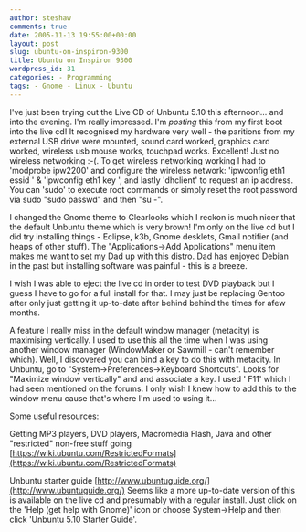 ```yaml
---
author: steshaw
comments: true
date: 2005-11-13 19:55:00+00:00
layout: post
slug: ubuntu-on-inspiron-9300
title: Ubuntu on Inspiron 9300
wordpress_id: 31
categories: - Programming
tags: - Gnome - Linux - Ubuntu
---
```


I've just been trying out the Live CD of Unbuntu 5.10 this afternoon... and into the evening. I'm really impressed. I'm *posting* this from my first boot into the live cd! It recognised my hardware very well - the paritions from my external USB drive were mounted, sound card worked, graphics card worked, wireless usb mouse works, touchpad works. Excellent! Just no wireless networking :-(. To get wireless networking working I had to 'modprobe ipw2200' and configure the wireless network: 'ipwconfig eth1 essid ' & 'ipwconfig eth1 key ', and lastly 'dhclient' to request an ip address. You can 'sudo' to execute root commands or simply reset the root password via sudo "sudo passwd" and then "su -".

I changed the Gnome theme to Clearlooks which I reckon is much nicer that the default Unbuntu theme which is very brown! I'm only on the live cd but I did try installing things - Eclipse, k3b, Gnome desklets, Gmail notifier (and heaps of other stuff). The "Applications->Add Applications" menu item makes me want to set my Dad up with this distro. Dad has enjoyed Debian in the past but installing software was painful - this is a breeze.

I wish I was able to eject the live cd in order to test DVD playback but I guess I have to go for a full install for that. I may just be replacing Gentoo after only just getting it up-to-date after behind behind the times for afew months.

A feature I really miss in the default window manager (metacity) is maximising vertically. I used to use this all the time when I was using another window manager (WindowMaker or Sawmill - can't remember which). Well, I discovered you can bind a key to do this with metacity. In Unbuntu, go to  "System->Preferences->Keyboard Shortcuts". Looks for "Maximize window vertically" and and associate a key. I used ' F11' which I had seen mentioned on the forums. I only wish I knew how to add this to the window menu cause that's where I'm used to using it...

Some useful resources:

Getting MP3 players, DVD players, Macromedia Flash, Java and other "restricted" non-free stuff going
[https://wiki.ubuntu.com/RestrictedFormats](https://wiki.ubuntu.com/RestrictedFormats)

Unbuntu starter guide
[http://www.ubuntuguide.org/](http://www.ubuntuguide.org/)
Seems like a more up-to-date version of this is available on the live cd and presumably with a regular install. Just click on the 'Help (get help with Gnome)' icon or choose System->Help and then click 'Unbuntu 5.10 Starter Guide'.
